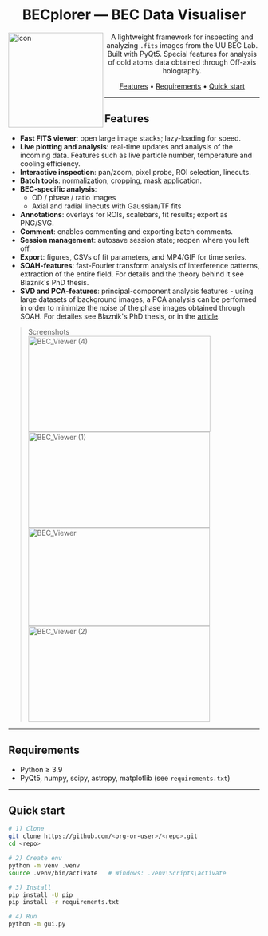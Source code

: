 <h1 align="center">
  BECplorer — BEC Data Visualiser
</h1>

<img align="left" width="190" height="190" alt="icon" src="https://github.com/user-attachments/assets/b66db70b-0979-4a14-be07-a72687521d06">

<p align="center">
  A lightweight framework for inspecting and analyzing <code>.fits</code> images from the UU BEC Lab.
  Built with PyQt5. Special features for analysis of cold atoms data obtained through Off-axis holography.
</p>


<p align="center">
  <a href="#features">Features</a> •
  <a href="#Requirements">Requirements</a> •
  <a href="#quick-start">Quick start</a>
</p>

---

## Features

- **Fast FITS viewer**: open large image stacks; lazy-loading for speed.
- **Live plotting and analysis**: real-time updates and analysis of the incoming data. Features such as live particle number, temperature and cooling efficiency.
- **Interactive inspection**: pan/zoom, pixel probe, ROI selection, linecuts.
- **Batch tools**: normalization, cropping, mask application.
- **BEC-specific analysis**:
  - OD / phase / ratio images
  - Axial and radial linecuts with Gaussian/TF fits
- **Annotations**: overlays for ROIs, scalebars, fit results; export as PNG/SVG.
- **Comment**: enables commenting and exporting batch comments.
- **Session management**: autosave session state; reopen where you left off.
- **Export**: figures, CSVs of fit parameters, and MP4/GIF for time series.
- **SOAH-features**: fast-Fourier transform analysis of interference patterns, extraction of the entire field. For details and the theory behind it see Blaznik's PhD thesis. 
- **SVD and PCA-features**: principal-component analysis features - using large datasets of background images, a PCA analysis can be performed in order to minimize the noise of the phase images obtained through SOAH. For detailes see Blaznik's PhD thesis, or in the <a href="https://orcid.org/0009-0003-7288-719X">article</a>.

> Screenshots  
> <img width="365" height="192" alt="BEC_Viewer (4)" src="https://github.com/user-attachments/assets/2807d665-2cd4-4ddf-9035-fb0d464c232a" />
> <img width="364" height="192" alt="BEC_Viewer (1)" src="https://github.com/user-attachments/assets/6dc246c3-8f71-40b4-a92d-8c43aa0caa49" />
> <img width="364" height="197" alt="BEC_Viewer" src="https://github.com/user-attachments/assets/4eed33ef-a853-43cf-b532-727df438d98a" />
> <img width="364" height="192" alt="BEC_Viewer (2)" src="https://github.com/user-attachments/assets/2a2854e1-10f9-4223-a065-0aa7d6440942" />

---

## Requirements

- Python ≥ 3.9
- PyQt5, numpy, scipy, astropy, matplotlib (see `requirements.txt`)

---

## Quick start

```bash
# 1) Clone
git clone https://github.com/<org-or-user>/<repo>.git
cd <repo>

# 2) Create env
python -m venv .venv
source .venv/bin/activate   # Windows: .venv\Scripts\activate

# 3) Install
pip install -U pip
pip install -r requirements.txt

# 4) Run
python -m gui.py
